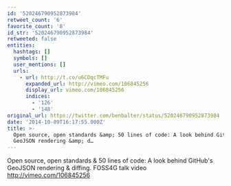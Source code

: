 ```yaml
---
id: '520246790952873984'
retweet_count: '6'
favorite_count: '8'
id_str: '520246790952873984'
retweeted: false
entities:
  hashtags: []
  symbols: []
  user_mentions: []
  urls:
    - url: http://t.co/u6CDqcTMFu
      expanded_url: http://vimeo.com/106845256
      display_url: vimeo.com/106845256
      indices:
        - '126'
        - '148'
original_url: https://twitter.com/benbalter/status/520246790952873984
date: '2014-10-09T16:17:55.000Z'
title: >-
  Open source, open standards &amp; 50 lines of code: A look behind GitHub's
  GeoJSON rendering &amp; d…
---
```


Open source, open standards &amp; 50 lines of code: A look behind GitHub's GeoJSON rendering &amp; diffing. FOSS4G talk video http://vimeo.com/106845256